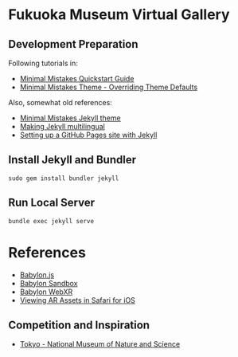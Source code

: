 Fukuoka Museum Virtual Gallery
=

Development Preparation
-----------------------

Following tutorials in:

* [Minimal Mistakes Quickstart Guide](https://mmistakes.github.io/minimal-mistakes/docs/quick-start-guide/)
* [Minimal Mistakes Theme - Overriding Theme Defaults](https://mmistakes.github.io/minimal-mistakes/docs/overriding-theme-defaults/)

Also, somewhat old references:

* [Minimal Mistakes Jekyll theme](https://github.com/mmistakes/minimal-mistakes)
* [Making Jekyll multilingual](https://www.sylvaindurand.org/making-jekyll-multilingual/)
* [Setting up a GitHub Pages site with Jekyll](https://help.github.com/en/github/working-with-github-pages/setting-up-a-github-pages-site-with-jekyll)

Install Jekyll and Bundler
--------------
```
sudo gem install bundler jekyll
```

Run Local Server
----------------
```
bundle exec jekyll serve
```

References
==========

* [Babylon.js](https://www.babylonjs.com/)
* [Babylon Sandbox](https://sandbox.babylonjs.com/)
* [Babylon WebXR](https://doc.babylonjs.com/how_to/introduction_to_webxr)
* [Viewing AR Assets in Safari for iOS](https://webkit.org/blog/8421/viewing-augmented-reality-assets-in-safari-for-ios/)

Competition and Inspiration
---------------------------

* [Tokyo - National Museum of Nature and Science](https://www.kahaku.go.jp/VR/)
